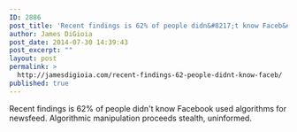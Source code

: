 ```yaml
---
ID: 2886
post_title: 'Recent findings is 62% of people didn&#8217;t know Faceb&#8230;'
author: James DiGioia
post_date: 2014-07-30 14:39:43
post_excerpt: ""
layout: post
permalink: >
  http://jamesdigioia.com/recent-findings-62-people-didnt-know-faceb/
published: true
---
```

Recent findings is 62% of people didn't know Facebook used algorithms for newsfeed. Algorithmic manipulation proceeds stealth, uninformed.